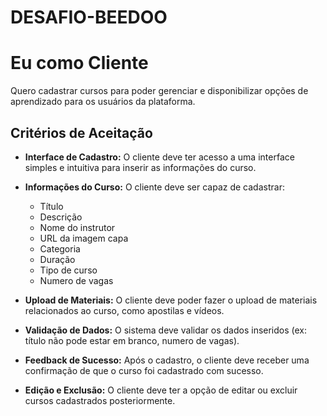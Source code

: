# DESAFIO-BEEDOO

# Eu como Cliente

Quero cadastrar cursos para poder gerenciar e disponibilizar opções de aprendizado para os usuários da plataforma.

## Critérios de Aceitação

- **Interface de Cadastro:** O cliente deve ter acesso a uma interface simples e intuitiva para inserir as informações do curso.
  
- **Informações do Curso:** O cliente deve ser capaz de cadastrar:
  - Título
  - Descrição
  - Nome do instrutor
  - URL da imagem capa
  - Categoria
  - Duração
  - Tipo de curso
  - Numero de vagas

- **Upload de Materiais:** O cliente deve poder fazer o upload de materiais relacionados ao curso, como apostilas e vídeos.

- **Validação de Dados:** O sistema deve validar os dados inseridos (ex: título não pode estar em branco, numero de vagas).

- **Feedback de Sucesso:** Após o cadastro, o cliente deve receber uma confirmação de que o curso foi cadastrado com sucesso.

- **Edição e Exclusão:** O cliente deve ter a opção de editar ou excluir cursos cadastrados posteriormente.
